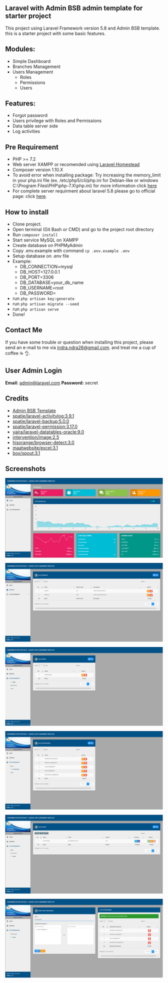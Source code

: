 ## Laravel with Admin BSB admin template for starter project

This project using Laravel Framework version 5.8 and Admin BSB template. this is a starter project with some basic features.

## Modules:

- Simple Dashboard
- Branches Management
- Users Management
  - Roles
  - Permissions
  - Users

## Features:

- Forgot password
- Users privilege with Roles and Permissions
- Data table server side
- Log activities

## Pre Requirement

- PHP >= 7.2
- Web server XAMPP or recomended using [Laravel Homestead](https://laravel.com/docs/5.8/homestead)
- Composer version 1.10.X
- To avoid error when installing package: Try increasing the memory_limit in your php.ini file (ex. /etc/php5/cli/php.ini for Debian-like or windows C:\Program Files\PHP\php-7.X\php.ini) for more information click [here](https://getcomposer.org/doc/articles/troubleshooting.md#memory-limit-errors)
- For complete server requirment about laravel 5.8 please go to official page: click [here](https://laravel.com/docs/5.8#server-requirements).

## How to install

- Clone project.
- Open terminal (Git Bash or CMD) and go to the project root directory 
- Run ``` composer install ```
- Start service MySQL on XAMPP
- Create database on PHPMyAdmin
- Copy .env.example with command ``` cp .env.example .env ```
- Setup database on .env file
- Example:
    - DB_CONNECTION=mysql
    - DB_HOST=127.0.0.1
    - DB_PORT=3306
    - DB_DATABASE=your_db_name
    - DB_USERNAME=root
    - DB_PASSWORD=
- run ``` php artisan key:generate ``` 
- run ``` php artisan migrate --seed ```
- run ``` php artisan serve ``` 
- Done!

## Contact Me

If you have some trouble or question when installing this project, please send an e-mail to me via [indra.ndra26@gmail.com](mailto:indra.ndra26@gmail.com).
and treat me a cup of coffee :coffee: :ok_hand:.

## User Admin Login
**Email:**
admin@laravel.com
**Password:**
secret

## Credits

- [Admin BSB Template](https://github.com/gurayyarar/AdminBSBMaterialDesign)
- [spatie/laravel-activitylog:3.9.1](https://spatie.be/docs/laravel-activitylog/v3/introduction)
- [spatie/laravel-backup:5.0.0](https://spatie.be/docs/laravel-backup/v5/introduction)
- [spatie/laravel-permission:3.17.0](https://spatie.be/docs/laravel-permission/v3/introduction)
- [yajra/laravel-datatables-oracle:9.0](https://yajrabox.com/docs/laravel-datatables/master/installation)
- [intervention/image:2.5](http://image.intervention.io)
- [hisorange/browser-detect:3.0](https://github.com/hisorange/browser-detect)
- [maatwebsite/excel:3.1](https://docs.laravel-excel.com/3.1/getting-started/)
- [box/spout:3.1](https://opensource.box.com/spout/docs/)

## Screenshots
[![Screenshot](public/adminBSB-master/images/screenshot/ss-1.PNG)](#)

[![Screenshot](public/adminBSB-master/images/screenshot/ss-2.PNG)](#)

[![Screenshot](public/adminBSB-master/images/screenshot/ss-3.PNG)](#)

[![Screenshot](public/adminBSB-master/images/screenshot/ss-4.PNG)](#)

[![Screenshot](public/adminBSB-master/images/screenshot/ss-5.PNG)](#)

[![Screenshot](public/adminBSB-master/images/screenshot/ss-6.PNG)](#)